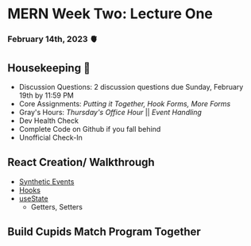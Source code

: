 # MERN Week Two: Lecture One
### February 14th, 2023 🫀

## Housekeeping 🧹
- Discussion Questions: 2 discussion questions due Sunday, February 19th by 11:59 PM
- Core Assignments: *Putting it Together, Hook Forms, More Forms*
- Gray's Hours: *Thursday's Office Hour* || *Event Handling*
- Dev Health Check
- Complete Code on Github if you fall behind
- Unofficial Check-In

## React Creation/ Walkthrough
- [Synthetic Events](https://login.codingdojo.com/m/146/6950/56417)
- [Hooks](https://login.codingdojo.com/m/146/6950/57087)
- [useState](https://login.codingdojo.com/m/146/6950/57028)
    - Getters, Setters

## Build Cupids Match Program Together